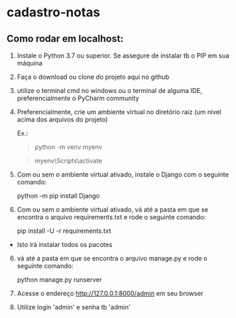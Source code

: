 # cadastro-notas

## Como rodar em localhost:

1. Instale o Python 3.7 ou superior. Se assegure de instalar tb o PIP em sua máquina

2. Faça o download ou clone do projeto aqui no github

3. utilize o terminal cmd no windows ou o terminal de alguma IDE, preferencialmente o PyCharm community 

4. Preferencialmente, crie um ambiente virtual no diretório raiz (um nível acima dos arquivos do projeto)
   
   Ex.: 
      > python -m venv myenv
      
      > myenv\Scripts\activate

5. Com ou sem o ambiente virtual ativado, instale o Django com o seguinte comando: 

   python -m pip install Django
   

5. Com ou sem o ambiente virtual ativado, vá até a pasta em que se encontra o arquivo requirements.txt e rode o seguinte comando:
  
   pip install -U -r requirements.txt
  
  * Isto irá instalar todos os pacotes
  
  
6. vá até a pasta em que se encontra o arquivo manage.py e rode o seguinte comando:

   python manage.py runserver
   
   
7. Acesse o endereço http://127.0.0.1:8000/admin em seu browser

8. Utilize login 'admin' e senha tb 'admin'


 

